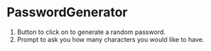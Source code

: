 # PasswordGenerator

1. Button to click on to generate a random password.
1. Prompt to ask you how many characters you would like to have.
